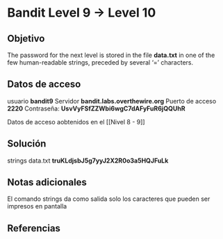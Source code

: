 # Bandit Level 9 → Level 10

## Objetivo
The password for the next level is stored in the file **data.txt** in one of the few human-readable strings, preceded by several ‘=’ characters.

## Datos de acceso
usuario **bandit9**
Servidor **bandit.labs.overthewire.org**
Puerto de acceso **2220**
Contraseña: **UsvVyFSfZZWbi6wgC7dAFyFuR6jQQUhR**

Datos de acceso aobtenidos en el [[Nivel 8 - 9]]

## Solución
strings data.txt
**truKLdjsbJ5g7yyJ2X2R0o3a5HQJFuLk**

## Notas adicionales
El comando strings da como salida solo los caracteres que pueden ser impresos en pantalla

## Referencias